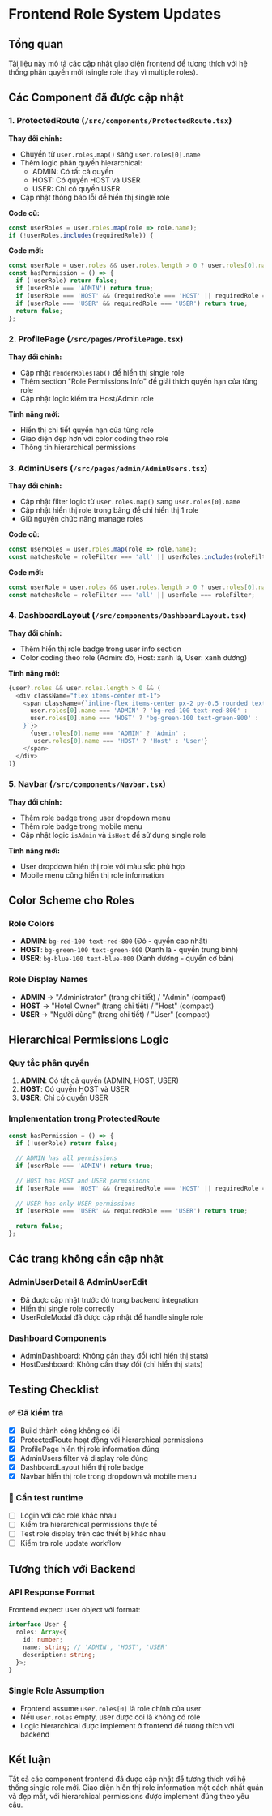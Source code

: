 # Frontend Role System Updates

## Tổng quan
Tài liệu này mô tả các cập nhật giao diện frontend để tương thích với hệ thống phân quyền mới (single role thay vì multiple roles).

## Các Component đã được cập nhật

### 1. ProtectedRoute (`/src/components/ProtectedRoute.tsx`)
**Thay đổi chính:**
- Chuyển từ `user.roles.map()` sang `user.roles[0].name`
- Thêm logic phân quyền hierarchical:
  - ADMIN: Có tất cả quyền
  - HOST: Có quyền HOST và USER
  - USER: Chỉ có quyền USER
- Cập nhật thông báo lỗi để hiển thị single role

**Code cũ:**
```typescript
const userRoles = user.roles.map(role => role.name);
if (!userRoles.includes(requiredRole)) {
```

**Code mới:**
```typescript
const userRole = user.roles && user.roles.length > 0 ? user.roles[0].name : null;
const hasPermission = () => {
  if (!userRole) return false;
  if (userRole === 'ADMIN') return true;
  if (userRole === 'HOST' && (requiredRole === 'HOST' || requiredRole === 'USER')) return true;
  if (userRole === 'USER' && requiredRole === 'USER') return true;
  return false;
};
```

### 2. ProfilePage (`/src/pages/ProfilePage.tsx`)
**Thay đổi chính:**
- Cập nhật `renderRolesTab()` để hiển thị single role
- Thêm section "Role Permissions Info" để giải thích quyền hạn của từng role
- Cập nhật logic kiểm tra Host/Admin role

**Tính năng mới:**
- Hiển thị chi tiết quyền hạn của từng role
- Giao diện đẹp hơn với color coding theo role
- Thông tin hierarchical permissions

### 3. AdminUsers (`/src/pages/admin/AdminUsers.tsx`)
**Thay đổi chính:**
- Cập nhật filter logic từ `user.roles.map()` sang `user.roles[0].name`
- Cập nhật hiển thị role trong bảng để chỉ hiển thị 1 role
- Giữ nguyên chức năng manage roles

**Code cũ:**
```typescript
const userRoles = user.roles.map(role => role.name);
const matchesRole = roleFilter === 'all' || userRoles.includes(roleFilter);
```

**Code mới:**
```typescript
const userRole = user.roles && user.roles.length > 0 ? user.roles[0].name : null;
const matchesRole = roleFilter === 'all' || userRole === roleFilter;
```

### 4. DashboardLayout (`/src/components/DashboardLayout.tsx`)
**Thay đổi chính:**
- Thêm hiển thị role badge trong user info section
- Color coding theo role (Admin: đỏ, Host: xanh lá, User: xanh dương)

**Tính năng mới:**
```typescript
{user?.roles && user.roles.length > 0 && (
  <div className="flex items-center mt-1">
    <span className={`inline-flex items-center px-2 py-0.5 rounded text-xs font-medium ${
      user.roles[0].name === 'ADMIN' ? 'bg-red-100 text-red-800' :
      user.roles[0].name === 'HOST' ? 'bg-green-100 text-green-800' : 'bg-blue-100 text-blue-800'
    }`}>
      {user.roles[0].name === 'ADMIN' ? 'Admin' :
       user.roles[0].name === 'HOST' ? 'Host' : 'User'}
    </span>
  </div>
)}
```

### 5. Navbar (`/src/components/Navbar.tsx`)
**Thay đổi chính:**
- Thêm role badge trong user dropdown menu
- Thêm role badge trong mobile menu
- Cập nhật logic `isAdmin` và `isHost` để sử dụng single role

**Tính năng mới:**
- User dropdown hiển thị role với màu sắc phù hợp
- Mobile menu cũng hiển thị role information

## Color Scheme cho Roles

### Role Colors
- **ADMIN**: `bg-red-100 text-red-800` (Đỏ - quyền cao nhất)
- **HOST**: `bg-green-100 text-green-800` (Xanh lá - quyền trung bình)  
- **USER**: `bg-blue-100 text-blue-800` (Xanh dương - quyền cơ bản)

### Role Display Names
- **ADMIN** → "Administrator" (trang chi tiết) / "Admin" (compact)
- **HOST** → "Hotel Owner" (trang chi tiết) / "Host" (compact)
- **USER** → "Người dùng" (trang chi tiết) / "User" (compact)

## Hierarchical Permissions Logic

### Quy tắc phân quyền
1. **ADMIN**: Có tất cả quyền (ADMIN, HOST, USER)
2. **HOST**: Có quyền HOST và USER  
3. **USER**: Chỉ có quyền USER

### Implementation trong ProtectedRoute
```typescript
const hasPermission = () => {
  if (!userRole) return false;
  
  // ADMIN has all permissions
  if (userRole === 'ADMIN') return true;
  
  // HOST has HOST and USER permissions
  if (userRole === 'HOST' && (requiredRole === 'HOST' || requiredRole === 'USER')) return true;
  
  // USER has only USER permissions
  if (userRole === 'USER' && requiredRole === 'USER') return true;
  
  return false;
};
```

## Các trang không cần cập nhật

### AdminUserDetail & AdminUserEdit
- Đã được cập nhật trước đó trong backend integration
- Hiển thị single role correctly
- UserRoleModal đã được cập nhật để handle single role

### Dashboard Components
- AdminDashboard: Không cần thay đổi (chỉ hiển thị stats)
- HostDashboard: Không cần thay đổi (chỉ hiển thị stats)

## Testing Checklist

### ✅ Đã kiểm tra
- [x] Build thành công không có lỗi
- [x] ProtectedRoute hoạt động với hierarchical permissions
- [x] ProfilePage hiển thị role information đúng
- [x] AdminUsers filter và display role đúng
- [x] DashboardLayout hiển thị role badge
- [x] Navbar hiển thị role trong dropdown và mobile menu

### 🔄 Cần test runtime
- [ ] Login với các role khác nhau
- [ ] Kiểm tra hierarchical permissions thực tế
- [ ] Test role display trên các thiết bị khác nhau
- [ ] Kiểm tra role update workflow

## Tương thích với Backend

### API Response Format
Frontend expect user object với format:
```typescript
interface User {
  roles: Array<{
    id: number;
    name: string; // 'ADMIN', 'HOST', 'USER'
    description: string;
  }>;
}
```

### Single Role Assumption
- Frontend assume `user.roles[0]` là role chính của user
- Nếu `user.roles` empty, user được coi là không có role
- Logic hierarchical được implement ở frontend để tương thích với backend

## Kết luận
Tất cả các component frontend đã được cập nhật để tương thích với hệ thống single role mới. Giao diện hiển thị role information một cách nhất quán và đẹp mắt, với hierarchical permissions được implement đúng theo yêu cầu. 